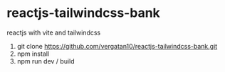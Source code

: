 # reactjs-tailwindcss-bank
reactjs with vite and tailwindcss

1. git clone https://github.com/vergatan10/reactjs-tailwindcss-bank.git
2. npm install
3. npm run dev / build
